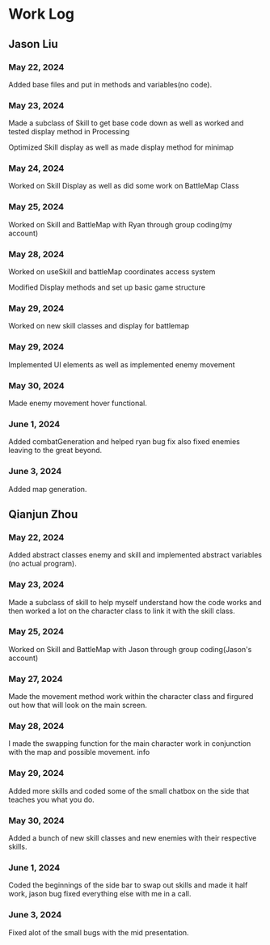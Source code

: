 # Work Log

## Jason Liu

### May 22, 2024

Added base files and put in methods and variables(no code).

### May 23, 2024

Made a subclass of Skill to get base code down as well as worked and tested display method in Processing

Optimized Skill display as well as made display method for minimap

### May 24, 2024

Worked on Skill Display as well as did some work on BattleMap Class

### May 25, 2024

Worked on Skill and BattleMap with Ryan through group coding(my account)

### May 28, 2024

Worked on useSkill and battleMap coordinates access system

Modified Display methods and set up basic game structure

### May 29, 2024

Worked on new skill classes and display for battlemap

### May 29, 2024

Implemented UI elements as well as implemented enemy movement

### May 30, 2024

Made enemy movement hover functional.

### June 1, 2024

Added combatGeneration and helped ryan bug fix also fixed enemies leaving to the great beyond.

### June 3, 2024

Added map generation.

## Qianjun Zhou

### May 22, 2024

Added abstract classes enemy and skill and implemented abstract variables (no actual program).

### May 23, 2024

Made a subclass of skill to help myself understand how the code works and then worked a lot on the character class to link it with the skill class.

### May 25, 2024

Worked on Skill and BattleMap with Jason through group coding(Jason's account)

### May 27, 2024

Made the movement method work within the character class and firgured out how that will look on the main screen.

### May 28, 2024

I made the swapping function for the main character work in conjunction with the map and possible movement.
info

### May 29, 2024

Added more skills and coded some of the small chatbox on the side that teaches you what you do.

### May 30, 2024

Added a bunch of new skill classes and new enemies with their respective skills.

### June 1, 2024

Coded the beginnings of the side bar to swap out skills and made it half work, jason bug fixed everything else with me in a call.

### June 3, 2024

Fixed alot of the small bugs with the mid presentation.

